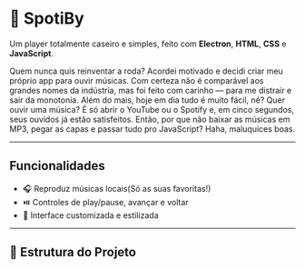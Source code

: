 # 🎵 SpotiBy

Um player totalmente caseiro e simples, feito com **Electron**, **HTML**, **CSS** e **JavaScript**. 

Quem nunca quis reinventar a roda? Acordei motivado e decidi criar meu próprio app para ouvir músicas. Com certeza não é comparável aos grandes nomes da indústria, mas foi feito com carinho — para me distrair e sair da monotonia.
Além do mais, hoje em dia tudo é muito fácil, né? Quer ouvir uma música? É só abrir o YouTube ou o Spotify e, em cinco segundos, seus ouvidos já estão satisfeitos.
Então, por que não baixar as músicas em MP3, pegar as capas e passar tudo pro JavaScript? Haha, maluquices boas.

------------------------------------------------

##  Funcionalidades

- 🎧 Reproduz músicas locais(Só as suas favoritas!)
- ⏯️ Controles de play/pause, avançar e voltar  
- 📀 Interface customizada e estilizada  

------------------------------------------------

## 🧩 Estrutura do Projeto

